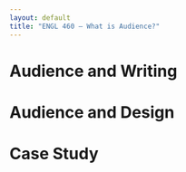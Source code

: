 ```yaml
---
layout: default
title: "ENGL 460 – What is Audience?"
---
```


# Audience and Writing

# Audience and Design

# Case Study
